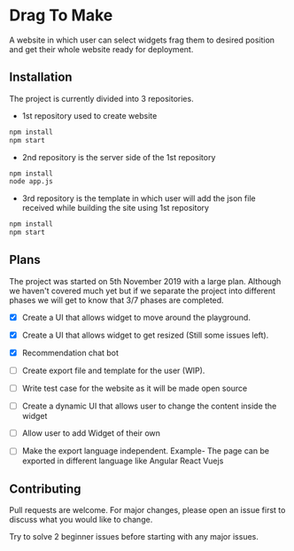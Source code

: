 # Drag To Make

A website in which user can select widgets frag them to desired position and get their whole website ready for deployment.

## Installation

The project is currently divided into 3 repositories.
* 1st repository used to create website

```bash
npm install
npm start
```

* 2nd repository is the server side of the 1st repository
```bash
npm install
node app.js
```
* 3rd repository is the template in which user will add the json file received while building the site using 1st repository
```bash
npm install
npm start
```

## Plans

The project was started on 5th November 2019 with a large plan. Although we haven't covered much yet but if we separate the project into different phases we will get to know that 3/7 phases are completed.

 - [x] Create a UI that allows widget to move around the playground.

 - [x] Create a UI that allows widget to get resized (Still some issues left).

 - [x] Recommendation chat bot
 
 - [ ] Create export file and template for the user (WIP).

 - [ ] Write test case for the website as it will be made open source

 - [ ] Create a dynamic UI that allows user to change the content inside the widget

 - [ ] Allow user to add Widget of their own

 - [ ] Make the export language independent. Example- The page can be exported in different language like Angular React Vuejs

 
## Contributing
Pull requests are welcome. For major changes, please open an issue first to discuss what you would like to change.

Try to solve 2 beginner issues before starting with any major issues.

